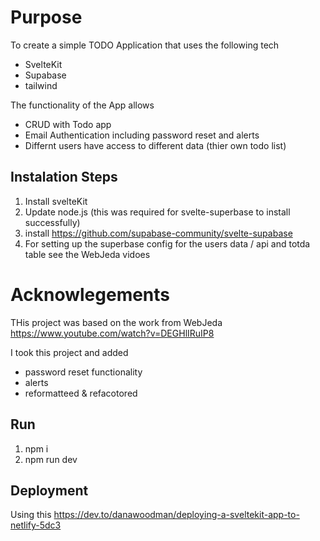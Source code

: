 # Purpose

To create a simple TODO Application that uses the following tech

- SvelteKit
- Supabase
- tailwind

The functionality of the App allows

- CRUD with Todo app
- Email Authentication including password reset and alerts
- Differnt users have access to different data (thier own todo list)

## Instalation Steps

1. Install svelteKit
2. Update node.js (this was required for svelte-superbase to install successfully)
3. install https://github.com/supabase-community/svelte-supabase
4. For setting up the superbase config for the users data / api and totda table see the WebJeda vidoes

# Acknowlegements

THis project was based on the work from WebJeda
https://www.youtube.com/watch?v=DEGHlIRuIP8

I took this project and added

- password reset functionality
- alerts
- reformatteed & refacotored

## Run

1. npm i
2. npm run dev

## Deployment

Using this https://dev.to/danawoodman/deploying-a-sveltekit-app-to-netlify-5dc3
